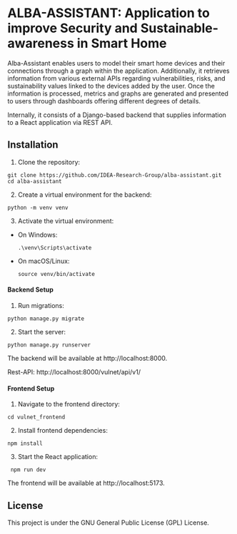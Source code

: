 # ALBA-ASSISTANT: Application to improve Security and Sustainable-awareness in Smart Home


Alba-Assistant enables users to model their smart home devices and their connections through a graph within the application. Additionally, it retrieves information from various external APIs regarding vulnerabilities, risks, and sustainability values linked to the devices added by the user. Once the information is processed, metrics and graphs are generated and presented to users through dashboards offering different degrees of details. 

Internally, it consists of a Django-based backend that supplies information to a React application via REST API.

## Installation
1. Clone the repository:
 ```
git clone https://github.com/IDEA-Research-Group/alba-assistant.git
cd alba-assistant
 ```
2. Create a virtual environment for the backend:
 ```
python -m venv venv
 ```
3. Activate the virtual environment:

- On Windows:

  ```
  .\venv\Scripts\activate
  ```

- On macOS/Linux:

  ```
  source venv/bin/activate
  ```
#### Backend Setup

1. Run migrations:
  ```
 python manage.py migrate
 ```
2. Start the server:
  ```
 python manage.py runserver
 ```
The backend will be available at http://localhost:8000.

Rest-API: http://localhost:8000/vulnet/api/v1/

#### Frontend Setup

1. Navigate to the frontend directory:
  ```
  cd vulnet_frontend
  ```
2. Install frontend dependencies:
  ```
  npm install
  ```
3. Start the React application:
  ```
   npm run dev
  ```

The frontend will be available at  http://localhost:5173.


## License

This project is under the GNU General Public License (GPL) License.

